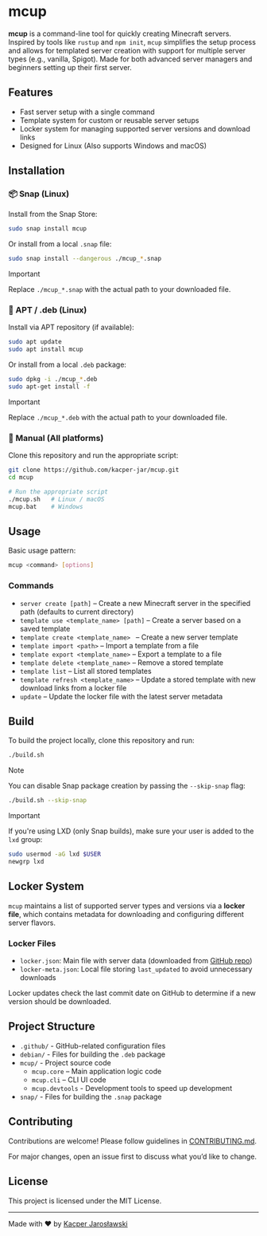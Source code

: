 # mcup

**mcup** is a command-line tool for quickly creating Minecraft servers.
Inspired by tools like `rustup` and `npm init`, `mcup` simplifies the setup process and allows for templated server creation with support for multiple server types (e.g., vanilla, Spigot).
Made for both advanced server managers and beginners setting up their first server.

## Features

- Fast server setup with a single command
- Template system for custom or reusable server setups
- Locker system for managing supported server versions and download links
- Designed for Linux (Also supports Windows and macOS)

## Installation

### 📦 Snap (Linux)

Install from the Snap Store:

```sh
sudo snap install mcup
```

Or install from a local `.snap` file:

```sh
sudo snap install --dangerous ./mcup_*.snap
```

> [!IMPORTANT]
> Replace `./mcup_*.snap` with the actual path to your downloaded file.

### 🧊 APT / .deb (Linux)

Install via APT repository (if available):

```sh
sudo apt update
sudo apt install mcup
```

Or install from a local `.deb` package:

```sh
sudo dpkg -i ./mcup_*.deb
sudo apt-get install -f
```

> [!IMPORTANT]
> Replace `./mcup_*.deb` with the actual path to your downloaded file.

### 🔧 Manual (All platforms)

Clone this repository and run the appropriate script:

```sh
git clone https://github.com/kacper-jar/mcup.git
cd mcup

# Run the appropriate script
./mcup.sh   # Linux / macOS
mcup.bat    # Windows
```

## Usage

Basic usage pattern:

```sh
mcup <command> [options]
```

### Commands

- `server create [path]` – Create a new Minecraft server in the specified path (defaults to current directory)
- `template use <template_name> [path]` – Create a server based on a saved template
- `template create <template_name> ` – Create a new server template
- `template import <path>` – Import a template from a file
- `template export <template_name>` – Export a template to a file
- `template delete <template_name>` – Remove a stored template
- `template list` – List all stored templates
- `template refresh <template_name>` – Update a stored template with new download links from a locker file
- `update` – Update the locker file with the latest server metadata

## Build

To build the project locally, clone this repository and run:

```sh
./build.sh
```

> [!NOTE]
> You can disable Snap package creation by passing the `--skip-snap` flag:
> 
> ```sh
> ./build.sh --skip-snap
> ```

> [!IMPORTANT]
> If you're using LXD (only Snap builds), make sure your user is added to the `lxd` group:
> 
> ```sh
> sudo usermod -aG lxd $USER
> newgrp lxd
> ```

## Locker System

`mcup` maintains a list of supported server types and versions via a **locker file**, which contains metadata for downloading and configuring different server flavors.

### Locker Files

- `locker.json`: Main file with server data (downloaded from [GitHub repo](https://github.com/kacper-jar/mcup-locker-file))
- `locker-meta.json`: Local file storing `last_updated` to avoid unnecessary downloads

Locker updates check the last commit date on GitHub to determine if a new version should be downloaded.

## Project Structure

- `.github/` - GitHub-related configuration files
- `debian/` - Files for building the `.deb` package
- `mcup/` - Project source code
  - `mcup.core` – Main application logic code
  - `mcup.cli` – CLI UI code
  - `mcup.devtools` - Development tools to speed up development
- `snap/` - Files for building the `.snap` package

## Contributing

Contributions are welcome! Please follow guidelines in [CONTRIBUTING.md](https://github.com/kacper-jar/mcup/blob/master/CONTRIBUTING.md).

For major changes, open an issue first to discuss what you’d like to change.

## License

This project is licensed under the MIT License.

---
Made with ❤️ by [Kacper Jarosławski](https://github.com/kacper-jar)

